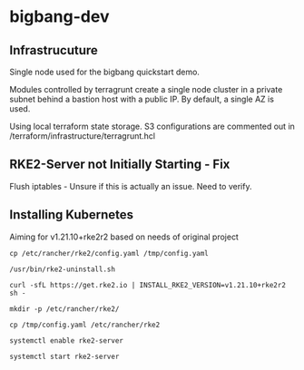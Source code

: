 # bigbang-dev

## Infrastrucuture

Single node used for the bigbang quickstart demo. 

Modules controlled by terragrunt create a single node cluster in a private subnet behind a bastion host with a public IP. By default, a single AZ is used. 

Using local terraform state storage. S3 configurations are commented out in /terraform/infrastructure/terragrunt.hcl

## RKE2-Server not Initially Starting - Fix

Flush iptables - Unsure if this is actually an issue. Need to verify. 



## Installing Kubernetes

Aiming for v1.21.10+rke2r2 based on needs of original project

```
cp /etc/rancher/rke2/config.yaml /tmp/config.yaml

/usr/bin/rke2-uninstall.sh

curl -sfL https://get.rke2.io | INSTALL_RKE2_VERSION=v1.21.10+rke2r2 sh -

mkdir -p /etc/rancher/rke2/

cp /tmp/config.yaml /etc/rancher/rke2

systemctl enable rke2-server

systemctl start rke2-server
```

